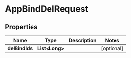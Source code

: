 

# AppBindDelRequest


## Properties

Name | Type | Description | Notes
------------ | ------------- | ------------- | -------------
**delBindIds** | **List&lt;Long&gt;** |  |  [optional]



